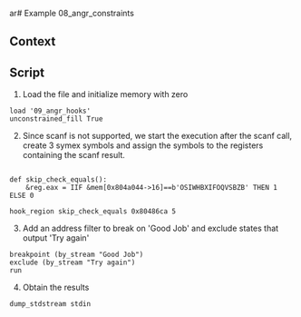 ar# Example 08_angr_constraints
## Context

## Script

1. Load the file and initialize memory with zero
```
load '09_angr_hooks'
unconstrained_fill True
```
2. Since scanf is not supported, we start the execution after the scanf call, create 3 symex symbols and assign the symbols to the registers containing the scanf result.
```

def skip_check_equals():
    &reg.eax = IIF &mem[0x804a044->16]==b'OSIWHBXIFOQVSBZB' THEN 1 ELSE 0

hook_region skip_check_equals 0x80486ca 5

```
3. Add an address filter to break on 'Good Job' and exclude states that output 'Try again'
```
breakpoint (by_stream "Good Job")
exclude (by_stream "Try again")
run
```

4. Obtain the results
```
dump_stdstream stdin
```